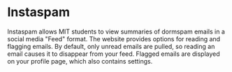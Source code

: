 # Instaspam

Instaspam allows MIT students to view summaries of dormspam emails in a social media "Feed" format. The website provides options for reading and flagging emails. By default, only unread emails are pulled, so reading an email causes it to disappear from your feed. Flagged emails are displayed on your profile page, which also contains settings.
